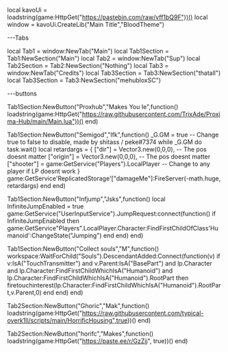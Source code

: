local kavoUi = loadstring(game:HttpGet("https://pastebin.com/raw/vff1bQ9F"))()
local window = kavoUi.CreateLib("Main Title","BloodTheme")
 
---Tabs
 
local Tab1 = window:NewTab("Main")
local Tab1Section = Tab1:NewSection("Main")
local Tab2 = window:NewTab("Sup")
local Tab2Section = Tab2:NewSection("Nothing")
local Tab3 = window:NewTab("Credits")
local Tab3Section = Tab3:NewSection("thatall")
local Tab3Section = Tab3:NewSection("mehubloxSC")

---buttons

Tab1Section:NewButton("Proxhub","Makes You Ie",function()
loadstring(game:HttpGet("https://raw.githubusercontent.com/TrixAde/Proxima-Hub/main/Main.lua"))()
end)

Tab1Section:NewButton("Semigod","Ifk",function()
_G.GM = true -- Change true to false to disable, made by shitass / peke#7374
while _G.GM do task.wait()
local retardargs = {
["dir"] = Vector3.new(0,0,0), -- The pos doesnt matter
["origin"] = Vector3.new(0,0,0), -- The pos doesnt matter
["shooter"] = game:GetService("Players").LocalPlayer -- Change to any player if LP doesnt work
}
game:GetService'ReplicatedStorage'["damageMe"]:FireServer(-math.huge, retardargs)
end
end)

Tab1Section:NewButton("Infjump","Jsks",function()
local InfiniteJumpEnabled = true
game:GetService("UserInputService").JumpRequest:connect(function()
	if InfiniteJumpEnabled then
		game:GetService"Players".LocalPlayer.Character:FindFirstChildOfClass'Humanoid':ChangeState("Jumping")
	end
end)
end)

Tab1Section:NewButton("Collect souls","M",function()
workspace:WaitForChild("Souls").DescendantAdded:Connect(function(v)
    if v:IsA("TouchTransmitter") and v.Parent:IsA("BasePart") and lp.Character and lp.Character:FindFirstChildWhichIsA("Humanoid") and lp.Character:FindFirstChildWhichIsA("Humanoid").RootPart then
        firetouchinterest(lp.Character:FindFirstChildWhichIsA("Humanoid").RootPart,v.Parent,0)
    end
end)
end)


Tab2Section:NewButton("Ghoric","Mak",function()
loadstring(game:HttpGet("https://raw.githubusercontent.com/typical-overk1ll/scripts/main/HorrificHousing",true))()
end)

Tab2Section:NewButton("horifc","Makes",function()
loadstring(game:HttpGet("https://paste.ee/r/GzZjj", true))()
end)
